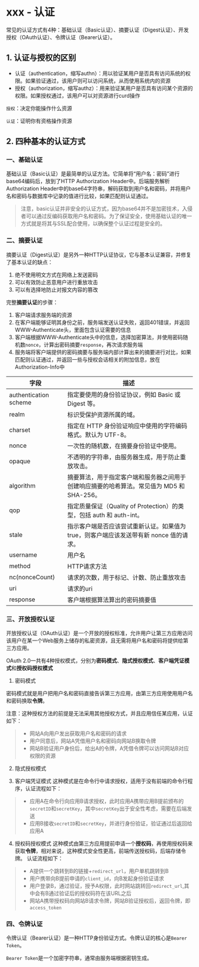 # xxx - 认证
常见的认证方式有4种：基础认证（Basic认证）、摘要认证（Digest认证）、开发授权（OAuth认证）、令牌认证（Bearer认证）。

## 1. 认证与授权的区别
+ 认证（authentication，缩写authn）：用以验证某用户是否具有访问系统的权限。如果验证通过，该用户则可以访问系统，从而使用系统内的资源
+ 授权（authorization，缩写authz）：用来验证某用户是否具有访问某个资源的权限。如果授权通过，该用户可以对资源进行curd操作

`授权`：决定你能操作什么资源

`认证`：证明你有资格操作资源

## 2. 四种基本的认证方式
### 一、基础认证

基础认证（Basic认证）是最简单的认证方法。它简单将“用户名：密码”进行base64编码后，放到了HTTP Authorization Header中。后端服务解析Authorization Header中的base64字符串，解码获取到用户名和密码，并将用户名和密码与数据库中记录的值进行比较，如果匹配则认证通过。

> 注意，basic认证并非安全的认证方式，因为base64并不是加密技术，入侵者可以通过反编码获取用户名和密码。为了保证安全，使用基础认证的唯一方式就是将其与SSL配合使用，以确保整个认证过程是安全的。

### 二、摘要认证

摘要认证（Digest认证）是另外一种HTTP认证协议，它与基本认证兼容，并修复了基本认证的缺点：

1. 绝不使用明文方式在网络上发送密码
2. 可以有效防止恶意用户进行重放攻击
3. 可以有选择地防止对报文内容的篡改

完整**摘要认证**的步骤：

1. 客户端请求服务端的资源
2. 在客户端能够证明其身份之前，服务端发送认证失败，返回401错误，并返回WWW-Authenticate头，里面包含认证需要的信息
3. 客户端根据WWW-Authenticate头中的信息，选择加密算法，并使用密码随机数`nonce`，计算出密码摘要`response`，再次请求服务端
4. 服务端将客户端提供的密码摘要与服务端内部计算出来的摘要进行对比，如果匹配则认证通过，并返回一些与授权会话相关的附加信息，放在Authorization-Info中

|字段|描述|
|---|---|
|authentication scheme|指定要使用的身份验证协议，例如 Basic 或 Digest 等。
|realm	|标识受保护资源所属的域。
|charset	|指定在 HTTP 身份验证响应中使用的字符编码格式。默认为 UTF-8。
|nonce	|一次性的随机数，在摘要身份验证中使用。
|opaque	 |不透明的字符串，由服务器生成，用于防止重放攻击。
|algorithm	|摘要算法，用于指定客户端和服务器之间用于创建响应摘要的哈希算法。常见值为 MD5 和 SHA-256。
|qop	|指定质量保证（Quality of Protection）的类型，包括 auth 和 auth-int。
|stale	|指示客户端是否应该尝试重新认证。如果值为 true，则客户端应该发送带有新 nonce 值的请求。
|username | 用户名
|method | HTTP请求方法
|nc(nonceCount) |请求的次数，用于标记、计数、防止重放攻击
|uri |请求的uri
|response |客户端根据算法算出的密码摘要值

### 三、开放授权认证
开放授权认证（OAuth认证）是一个开放的授权标准，允许用户让第三方应用访问该用户在某一个Web服务上储存的私密资源，且无需将用户名和密码将提供给第三方应用。

OAuth 2.0一共有4种授权模式，分别为**密码模式**、**隐式授权模式**、**客户端凭证模式**和**授权码授权模式**

1. 密码模式

密码模式就是用户把用户名和密码直接告诉第三方应用，由第三方应用使用用户名和密码换取**令牌**。

注意：这种授权方法的前提是无法采用其他授权方式，并且应用信任某应用，认证如下：

> - 网站A向用户发出获取用户名和密码的请求 
> - 用户同意后，网站A凭借用户名和密码向网站B换取令牌
> - 网站B验证用户身份后，给出A的令牌，A凭借令牌可以访问网站B对应权限的资源

2. 隐式授权模式

3. 客户端凭证模式
这种模式是在命令行中请求授权，适用于没有前端的命令行程序，认证流程如下：
> - 应用A在命令行向应用B请求授权，此时应用A携带应用B提前颁布的`secretID`和`secretKey`，其中`secretKey`出于安全性考虑，需要在后端发送
> - 应用B接收`secretID`和`secretKey`，并进行身份验证，验证通过后返回给应用A

4. 授权码授权模式
这种模式由第三方应用提前申请一个**授权码**，再使用授权码来获取**令牌**，相对来说，这种模式安全性更高，前端传送授权码，后端存储令牌。
认证流程如下：
> - A提供一个跳转到B的链接+`redirect_url`，用户单机跳转到B
> - 用户携带向B提前申请的`client_id`，向B发起身份验证请求
> - 用户登录B，通过验证，授予A权限，此时网站跳转回`redirect_url`,其中会有B通过验证后的授权码符在该URL之后
> - 网站A携带授权码向网站B请求令牌，网站B验证授权后，返回令牌，即`access_token`

### 四、令牌认证
令牌认证（Bearer认证）是一种HTTP身份验证方式。令牌认证的核心是`Bearer Token`。

`Bearer Token`是一个加密字符串，通常由服务端根据密钥生成。
